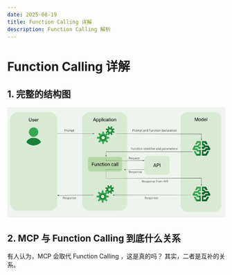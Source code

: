 ```yaml
---
date: 2025-08-19
title: Function Calling 详解
description: Function Calling 解析
---
```


<BlogPost>

# Function Calling 详解


## 1. 完整的结构图

<img src="../assets/ai/function-calling.png" alt="Function Calling" class="content-image" />

## 2. MCP 与 Function Calling 到底什么关系 

有人认为，MCP 会取代 Function Calling ，这是真的吗？
其实，二者是互补的关系。

</BlogPost>